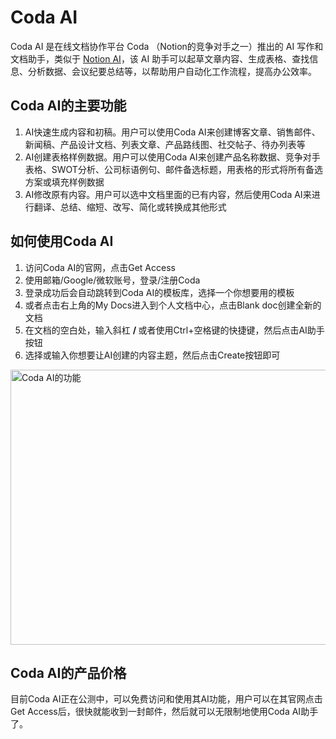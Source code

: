 # Coda AI

Coda AI 是在线文档协作平台 Coda （Notion的竞争对手之一）推出的 AI 写作和文档助手，类似于 <a href="https://ai-bot.cn/sites/189.html">Notion AI</a>，该 AI 助手可以起草文章内容、生成表格、查找信息、分析数据、会议纪要总结等，以帮助用户自动化工作流程，提高办公效率。
<h2>Coda AI的主要功能</h2>
<ol>
 	<li>AI快速生成内容和初稿。用户可以使用Coda AI来创建博客文章、销售邮件、新闻稿、产品设计文档、列表文章、产品路线图、社交帖子、待办列表等</li>
 	<li>AI创建表格样例数据。用户可以使用Coda AI来创建产品名称数据、竞争对手表格、SWOT分析、公司标语例句、邮件备选标题，用表格的形式将所有备选方案或填充样例数据</li>
 	<li>AI修改原有内容。用户可以选中文档里面的已有内容，然后使用Coda AI来进行翻译、总结、缩短、改写、简化或转换成其他形式</li>
</ol>
<h2>如何使用Coda AI</h2>
<ol>
 	<li>访问Coda AI的官网，点击Get Access</li>
 	<li>使用邮箱/Google/微软账号，登录/注册Coda</li>
 	<li>登录成功后会自动跳转到Coda AI的模板库，选择一个你想要用的模板</li>
 	<li>或者点击右上角的My Docs进入到个人文档中心，点击Blank doc创建全新的文档</li>
 	<li>在文档的空白处，输入斜杠 <strong>/ </strong>或者使用Ctrl+空格键的快捷键，然后点击AI助手按钮</li>
 	<li>选择或输入你想要让AI创建的内容主题，然后点击Create按钮即可</li>
</ol>
<a class="js" href="https://ai-bot.cn/wp-content/uploads/2023/06/coda-ai-demo.png" data-fancybox="fancybox" data-caption="Coda AI的功能"><img class="alignnone size-full wp-image-2961 loaded" src="https://ai-bot.cn/wp-content/uploads/2023/06/coda-ai-demo.png" alt="Coda AI的功能" width="800" height="440" data-src="https://ai-bot.cn/wp-content/uploads/2023/06/coda-ai-demo.png" data-was-processed="true" /></a>
<h2>Coda AI的产品价格</h2>
目前Coda AI正在公测中，可以免费访问和使用其AI功能，用户可以在其官网点击Get Access后，很快就能收到一封邮件，然后就可以无限制地使用Coda AI助手了。